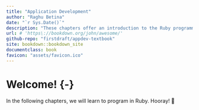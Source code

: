 ```yaml
---
title: "Application Development"
author: "Raghu Betina"
date: "`r Sys.Date()`"
description: "These chapters offer an introduction to the Ruby programming language."
url: # 'https\://bookdown.org/john/awesome/'
github-repo: "firstdraft/appdev-textbook"
site: bookdown::bookdown_site 
documentclass: book
favicon: "assets/favicon.ico"
---
```


# Welcome! {-}

In the following chapters, we will learn to program in Ruby. Hooray! 🎉